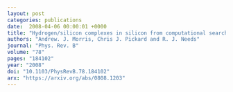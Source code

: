 ```yaml
---
layout: post
categories: publications
date:  2008-04-06 00:00:01 +0000
title: "Hydrogen/silicon complexes in silicon from computational searches"
authors: "Andrew. J. Morris, Chris J. Pickard and R. J. Needs"
journal: "Phys. Rev. B"
volume: "78"
pages: "184102"
year: "2008"
doi: "10.1103/PhysRevB.78.184102"
arx: "https://arxiv.org/abs/0808.1203"
---
```

